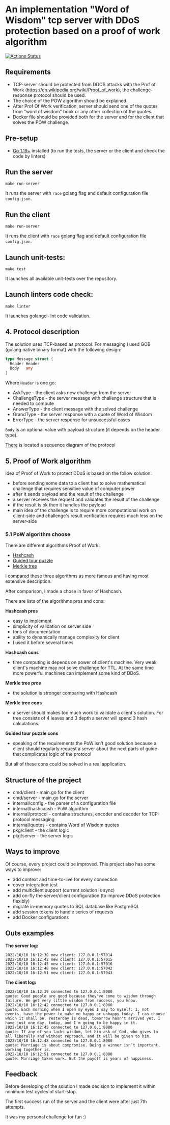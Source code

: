 # An implementation "Word of Wisdom" tcp server with DDoS protection based on a proof of work algorithm

[![Actions Status](https://github.com/nightlord189/tcp-pow-go/workflows/main/badge.svg)](https://github.com/nightlord189/tcp-pow-go/actions)

## Requirements

- TCP-server should be protected from DDOS attacks with the Prof of Work (https://en.wikipedia.org/wiki/Proof_of_work),
  the challenge-response protocol should be used.
- The choice of the POW algorithm should be explained.
- After Prof Of Work verification, server should send one of the quotes from "word of wisdom" book or any other
  collection of the quotes.
- Docker file should be provided both for the server and for the client that solves the POW challenge.

## Pre-setup

- [Go 1.19+](https://go.dev/dl/) installed (to run the tests, the server or the client and check the code by linters)

## Run the server

```shell
make run-server
```

It runs the server with `race` golang flag and default configuration file `config.json`.

## Run the client

```shell
make run-server
```

It runs the client with `race` golang flag and default configuration file `config.json`.

## Launch unit-tests:

```
make test
```

It launches all available unit-tests over the repository.

## Launch linters code check:

```
make linter
```

It launches golangci-lint code validation.

## 4. Protocol description

The solution uses TCP-based as protocol.
For messaging I used GOB (golang native binary format) with the following design:

```go
type Message struct {
  Header Header
  Body   any
}
```

Where `Header` is one go:

- AskType - the client asks new challenge from the server
- ChallengeType - the server message with challenge structure that is needed to compute
- AnswerType - the client message with the solved challenge
- GrandType - the server response with a quote of Word of Wisdom
- ErrorType - the server response for unsuccessful cases

`Body` is an optional value with payload structure (it depends on the header type).

[There](./protocol.puml) is located a sequence diagram of the protocol

## 5. Proof of Work algorithm

Idea of Proof of Work to protect DDoS is based on the follow solution:

- before sending some data to a client has to solve mathematical challenge that requires sensitive value of computer
  power
- after it sends payload and the result of the challenge
- a server receives the request and validates the result of the challenge
- if the result is ok then it handles the payload
- main idea of the challenge is to require more computational work on client-side and challenge's result verification
  requires much
  less on the server-side

### 5.1 PoW algorithm choose

There are different algorithms Proof of Work:

- [Hashcash](https://en.wikipedia.org/wiki/Hashcash)
- [Guided tour puzzle](https://en.wikipedia.org/wiki/Guided_tour_puzzle_protocol)
- [Merkle tree](https://en.wikipedia.org/wiki/Merkle_tree)

I compared these three algorithms as more famous and having most extensive description.

After comparison, I made a chose in favor of Hashcash.

There are lists of the algorithms pros and cons:

**Hashcash pros**

- easy to implement
- simplicity of validation on server side
- tons of documentation
- ability to dynamically manage complexity for client
- I used it before several times

**Hashcash cons**

- time computing is depends on power of client's machine. Very weak client's machine may not solve challenge for TTL. At
  the same time more powerful machines can implement some kind of DDoS.

**Merkle tree pros**

- the solution is stronger comparing with Hashcash

**Merkle tree cons**

- a server should makes too much work to validate a client's solution. For tree consists of 4 leaves and 3 depth a
  server
  will spend 3 hash calculations.

**Guided tour puzzle cons**

- speaking of the requirements the PoW isn't good solution because a client should regularly request a server about the
  next parts of guide that complicates logic of the protocol

But all of these cons could be solved in a real application.

## Structure of the project

- cmd/client - main.go for the client
- cmd/server - main.go for the server
- internal/config - the parser of a configuration file
- internal/hashcacsh - PoW algorithm
- internal/protocol - contains structures, encoder and decoder for TCP-protocol messaging
- internal/quotes - contains Word of Wisdom quotes
- pkg/client - the client logic
- pkg/server - the server logic

## Ways to improve

Of course, every project could be improved. This project also has some ways to improve:

- add context and time-to-live for every connection
- cover integration test
- add multiclient support (current solution is sync)
- add on-fly the server/client configuration (to improve DDoS protection flexibly)
- migrate in-memory quotes to SQL database like PostgreSQL
- add session tokens to handle series of requests
- add Docker configurations

## Outs examples

**The server log:**

```shell
2022/10/10 16:12:39 new client: 127.0.0.1:57014
2022/10/10 16:12:42 new client: 127.0.0.1:57015
2022/10/10 16:12:45 new client: 127.0.0.1:57016
2022/10/10 16:12:48 new client: 127.0.0.1:57042
2022/10/10 16:12:51 new client: 127.0.0.1:57043
```

**The client log:**
```shell
2022/10/10 16:12:39 connected to 127.0.0.1:8080
quote: Good people are good because they've come to wisdom through failure. We get very little wisdom from success, you know.
2022/10/10 16:12:42 connected to 127.0.0.1:8080
quote: Each morning when I open my eyes I say to myself: I, not events, have the power to make me happy or unhappy today. I can choose which it shall be. Yesterday is dead, tomorrow hasn't arrived yet. I have just one day, today, and I'm going to be happy in it.
2022/10/10 16:12:45 connected to 127.0.0.1:8080
quote: If any of you lacks wisdom, let him ask of God, who gives to all liberally and without reproach, and it will be given to him.
2022/10/10 16:12:48 connected to 127.0.0.1:8080
quote: Marriage is about compromise. Being a winner isn’t important, working together is.
2022/10/10 16:12:51 connected to 127.0.0.1:8080
quote: Marriage takes work. But the payoff is years of happiness.
```

## Feedback

Before developing of the solution I made decision to implement it within minimum test cycles of  start-stop.

The first success run of the server and the client were after just 7th attempts.

It was my personal challenge for fun :)